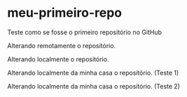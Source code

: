 # meu-primeiro-repo
Teste como se fosse o primeiro repositório no GitHub

Alterando remotamente o repositório.

Alterando localmente o repositório.

Alterando localmente da minha casa o repositório. (Teste 1)

Alterando localmente da minha casa o repositório. (Teste 2)